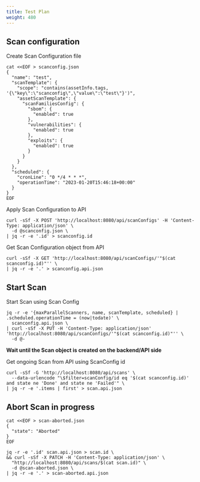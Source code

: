 ```yaml
---
title: Test Plan
weight: 480
---
```


## Scan configuration

Create Scan Configuration file

```shell
cat <<EOF > scanconfig.json
{
  "name": "test",
  "scanTemplate": {
    "scope": "contains(assetInfo.tags, '{\"key\":\"scanconfig\",\"value\":\"test\"}')",
    "assetScanTemplate": {
      "scanFamiliesConfig": {
        "sbom": {
          "enabled": true
        },
        "vulnerabilities": {
          "enabled": true
        },
        "exploits": {
          "enabled": true
        }
      }
    }
  },
  "scheduled": {
    "cronLine": "0 */4 * * *",
    "operationTime": "2023-01-20T15:46:18+00:00"
  }
}
EOF
```

Apply Scan Configuration to API

```shell
curl -sSf -X POST 'http://localhost:8080/api/scanConfigs' -H 'Content-Type: application/json' \
  -d @scanconfig.json \
| jq -r -e '.id' > scanconfig.id
```

Get Scan Configuration object from API

```shell
curl -sSf -X GET 'http://localhost:8080/api/scanConfigs/'"$(cat scanconfig.id)"'' \
| jq -r -e '.' > scanconfig.api.json
```

## Start Scan

Start Scan using Scan Config

```shell
jq -r -e '{maxParallelScanners, name, scanTemplate, scheduled} | .scheduled.operationTime = (now|todate)' \
  scanconfig.api.json \
| curl -sSf -X PUT -H 'Content-Type: application/json' 'http://localhost:8080/api/scanConfigs/'"$(cat scanconfig.id)"'' \
  -d @-
```

**Wait until the Scan object is created on the backend/API side**

Get ongoing Scan from API using ScanConfig id

```shell
curl -sSf -G 'http://localhost:8080/api/scans' \
  --data-urlencode "\$filter=scanConfig/id eq '$(cat scanconfig.id)' and state ne 'Done' and state ne 'Failed'" \
| jq -r -e '.items | first' > scan.api.json
```

## Abort Scan in progress

```shell
cat <<EOF > scan-aborted.json
{
  "state": "Aborted"
}
EOF
```

```shell
jq -r -e '.id' scan.api.json > scan.id \
&& curl -sSf -X PATCH -H 'Content-Type: application/json' \
  "http://localhost:8080/api/scans/$(cat scan.id)" \
  -d @scan-aborted.json \
| jq -r -e '.' > scan-aborted.api.json
```
